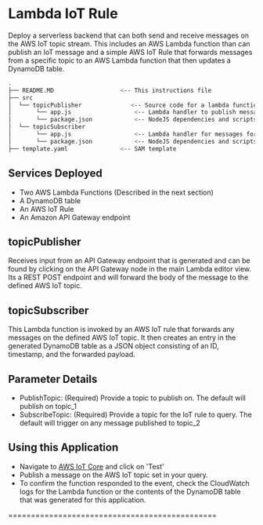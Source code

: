 # Lambda IoT Rule
Deploy a serverless backend that can both send and receive messages on the AWS IoT topic stream. This includes an AWS Lambda function than can publish an IoT message and a simple AWS IoT Rule that forwards messages from a specific topic to an AWS Lambda function that then updates a DynamoDB table.

```bash
.
├── README.MD                   <-- This instructions file
├── src 
│  └── topicPublisher              <-- Source code for a lambda function
│       └── app.js                  <-- Lambda handler to publish messages on an IoT topic stream
│       └── package.json            <-- NodeJS dependencies and scripts
│  └── topicSubscriber
│       └── app.js                  <-- Lambda handler for messages forwarded from the IoT topic stream
│       └── package.json            <-- NodeJS dependencies and scripts
├── template.yaml               <-- SAM template
```

## Services Deployed

* Two AWS Lambda Functions (Described in the next section)
* A DynamoDB table
* An AWS IoT Rule 
* An Amazon API Gateway endpoint

## topicPublisher

Receives input from an API Gateway endpoint that is generated and can be found by clicking on the API Gateway node in the main Lambda editor view. Its a REST POST endpoint and will forward the body of the message to the defined AWS IoT topic.

## topicSubscriber

This Lambda function is invoked by an AWS IoT rule that forwards any messages on the defined AWS IoT topic. It then creates an entry in the generated DynamoDB table as a JSON object consisting of an ID, timestamp, and the forwarded payload.


## Parameter Details

* PublishTopic: (Required) Provide a topic to publish on. The default will publish on topic_1
* SubscribeTopic: (Required) Provide a topic for the IoT rule to query. The default will trigger on any message published to topic_2

## Using this Application

* Navigate to [AWS IoT Core](https://console.aws.amazon.com/iot) and click on 'Test'
* Publish a message on the AWS IoT topic set in your query.
* To confirm the function responded to the event, check the CloudWatch logs for the Lambda function or the contents of the DynamoDB table that was generated for this application. 

==============================================
